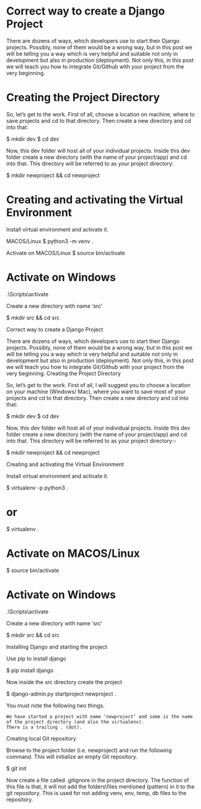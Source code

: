 # Correct way to create a Django Project

There are dozens of ways, which developers use to start their Django projects. Possibly, none of them would be a wrong way, but in this post we will be telling you a way which is very helpful and suitable not only in development but also in production (deployment). Not only this, in this post we will teach you how to integrate Git/Github with your project from the very beginning.

# Creating the Project Directory

So, let’s get to the work. First of all, choose a location on machine, where to save projects and cd to that directory. Then create a new directory and cd into that:

$ mkdir dev 
$ cd dev

Now, this dev folder will host all of your individual projects. Inside this dev folder create a new directory (with the name of your project/app) and cd into that. This directory will be referred to as your project directory:

$ mkdir newproject && cd newproject

# Creating and activating the Virtual Environment

Install virtual environment and activate it.

MACOS/Linux 
$ python3 -m venv .

Activate on MACOS/Linux
$ source bin/activate

# Activate on Windows
.\Scripts\activate

Create a new directory with name ‘src’

$ mkdir src && cd src


Correct way to create a Django Project

There are dozens of ways, which developers use to start their Django projects. Possibly, none of them would be a wrong way, but in this post we will be telling you a way which is very helpful and suitable not only in development but also in production (deployment). Not only this, in this post we will teach you how to integrate Git/Github with your project from the very beginning.
Creating the Project Directory

So, let’s get to the work. First of all, I will suggest you to choose a location on your machine (Windows/ Mac), where you want to save most of your projects and cd to that directory. Then create a new directory and cd into that:

$ mkdir dev
$ cd dev

Now, this dev folder will host all of your individual projects. Inside this dev folder create a new directory (with the name of your project/app) and cd into that. This directory will be referred to as your project directory:-

$ mkdir newproject && cd newproject

Creating and activating the Virtual Environment

Install virtual environment and activate it.

$ virtualenv -p python3 .
# or
$ virtualenv .

# Activate on MACOS/Linux
$ source bin/activate

# Activate on Windows
.\Scripts\activate

Create a new directory with name ‘src’

$ mkdir src && cd src

Installing Django and starting the project

Use pip to install django

$ pip install django

Now inside the src directory create the project

$ django-admin.py startproject newproject .

You must note the following two things.

    We have started a project with name ‘newproject’ and same is the name of the project directory (and also the virtualenv).
    There is a trailing . (dot).

Creating local Git repository

Browse to the project folder (i.e. newproject) and run the following command. This will initialize an empty Git repository.

$ git init

Now create a file called .gitignore in the project directory. The function of this file is that, it will not add the folders\files mentioned (pattern) in it to the git repository. This is used for not adding venv, env, temp, db files to the repository.
